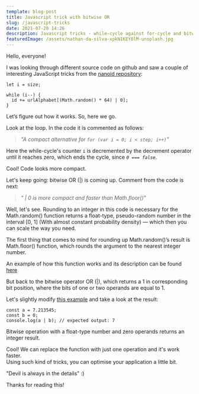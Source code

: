 ```yaml
---
template: blog-post
title: Javascript trick with bitwise OR
slug: /javascript-tricks
date: 2021-07-20 14:26
description: Javascript tricks - while-cycle against for-cycle and bitwise OR against Math.floor()
featuredImage: /assets/nathan-da-silva-xpkN1KEY8lM-unsplash.jpg
---
```


Hello, everyone!

I was looking through different source code on github and saw a couple of interesting JavaScript tricks from the [nanoid repository](https://github.com/ai/nanoid):

```
let i = size;

while (i--) {
  id += urlAlphabet[(Math.random() * 64) | 0];
}

```

Let’s figure out how it works. So, here we go.

Look at the loop. In the code it is commented as follows:

> _"A compact alternative for `for (var i = 0; i < step; i++)`"_

Here the while-cycle's counter `i` is decremented by the decrement operator until it reaches zero, which ends the cycle, since _`0 === false`_.

Cool! Code looks more compact.

Let's keep going: bitwise OR (|) is coming up. Comment from the code is next:

> _" | 0 is more compact and faster than Math.floor()"_

Well, let's see.
Rounding to an integer in this code is necessary for the Math.random() function returns a float-type, pseudo-random number in the interval [0, 1] (With almost constant probability density) — which then you can scale the way you need.

The first thing that comes to mind for rounding up Math.random()’s result is Math.floor() function, which rounds the argument to the nearest integer number.

An example of how this function works and its description can be found [here](https://developer.mozilla.org/en-US/docs/Web/JavaScript/Reference/Global_Objects/Math/floor)

But back to the bitwise operator OR (|), which returns a 1 in corresponding bit position, where the bits of one or two operands are equal to 1.

Let's slightly modify [this example](https://developer.mozilla.org/en-US/docs/Web/JavaScript/Reference/Operators/Bitwise_OR) and take a look at the result:

```
const a = 7.213545;
const b = 0;
console.log(a | b); // expected output: 7

```

Bitwise operation with a float-type number and zero operands returns an integer result.

Cool! We can replace the function with just one operation and it's work faster.  
Using such kind of tricks, you can optimise your application a little bit.

"Devil is always in the details" :)

Thanks for reading this!

